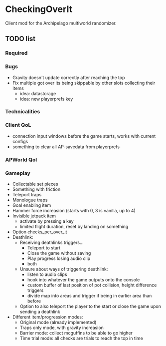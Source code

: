 # CheckingOverIt
Client mod for the Archipelago multiworld randomizer.

## TODO list
### Required

### Bugs
- Gravity doesn't update correctly after reaching the top
- Fix multiple got over its being skippable by other slots collecting their items
  - idea: datastorage
  - idea: new playerprefs key

### Technicalities 

### Client QoL
- connection input windows before the game starts, works with current configs
- something to clear all AP-savedata from playerprefs

### APWorld Qol

### Gameplay
- Collectable set pieces
- Something with friction
- Teleport traps
- Monologue traps
- Goal enabling item
- Hammer force increasion (starts with 0, 3 is vanilla, up to 4)
- Invisible jetpack item
  - activate by pressing a key
  - limited flight duration, reset by landing on something
- Option checks_per_over_it
- Deathlink:
  - Receiving deathlinks triggers… 
    - Teleport to start
    - Close the game without saving
    - Play progress losing audio clip
    - both
  - Unsure about ways of triggering deathlink:
    - listen to audio clips
    - hook into whatever the game outputs onto the console
    - custom buffer of last position of pot collision, height difference triggers
    - divide map into areas and trigger if being in earlier area than before
  - Option to also teleport the player to the start or close the game upon sending a deathlink
- Different item/progression modes:
  - Original mode (already implemented)
  - Traps only mode, with gravity increasion
  - Barrier mode: collect mcguffins to be able to go higher
  - Time trial mode: all checks are trials to reach the top in time

